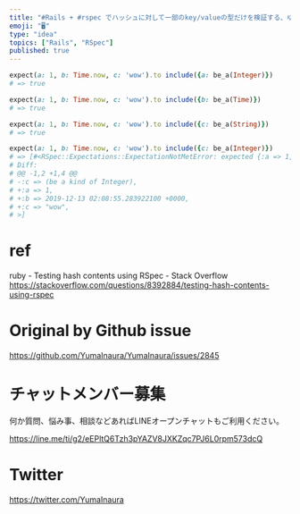 ```yaml
---
title: "#Rails + #rspec でハッシュに対して一部のkey/valueの型だけを検証する、ゆるいテストをするには include と b"
emoji: "🖥"
type: "idea"
topics: ["Rails", "RSpec"]
published: true
---
```


```rb
expect(a: 1, b: Time.now, c: 'wow').to include({a: be_a(Integer)})
# => true

expect(a: 1, b: Time.now, c: 'wow').to include({b: be_a(Time)})
# => true

expect(a: 1, b: Time.now, c: 'wow').to include({c: be_a(String)})
# => true

expect(a: 1, b: Time.now, c: 'wow').to include({c: be_a(Integer)})
# => [#<RSpec::Expectations::ExpectationNotMetError: expected {:a => 1, :b => 2019-12-13 02:08:55.283922100 +0000, :c => "wow"} to include {:c => (be a kind of Integer)}
# Diff:
# @@ -1,2 +1,4 @@
# -:c => (be a kind of Integer),
# +:a => 1,
# +:b => 2019-12-13 02:08:55.283922100 +0000,
# +:c => "wow",
# >]

```

# ref

ruby - Testing hash contents using RSpec - Stack Overflow
https://stackoverflow.com/questions/8392884/testing-hash-contents-using-rspec

# Original by Github issue

https://github.com/YumaInaura/YumaInaura/issues/2845








<!-- Update From Qiita API -->

# チャットメンバー募集


何か質問、悩み事、相談などあればLINEオープンチャットもご利用ください。

https://line.me/ti/g2/eEPltQ6Tzh3pYAZV8JXKZqc7PJ6L0rpm573dcQ





# Twitter


https://twitter.com/YumaInaura


<!-- Update From Qiita API -->


